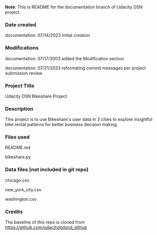 **Note**: 
This is README for the documentation branch of Udacity DSN project.

### Date created
documentation: 07/14/2023 initial creation

### Modifications
documentation: 07/17/2003 added the Modification section

documentation: 07/21/2023 reformating commit messages per project submission review

### Project Title
Udacity DSN Bikeshare Project

### Description
This project is to use Bikeshare's user data in 3 cities to explore insightful bike rental patterns for better business decision making.

### Files used
README.md

bikeshare.py

### Data files (not included in git repo)
chicago.csv

new_york_city.csv

washington.csv

### Credits
The baseline of this repo is cloned from https://github.com/udacity/pdsnd_github 

